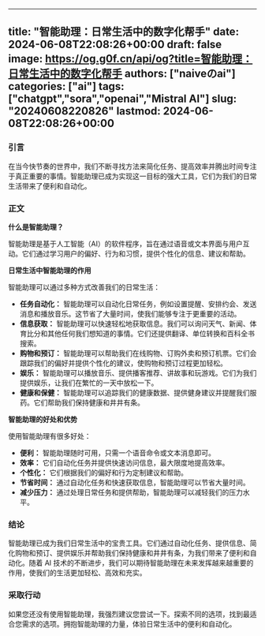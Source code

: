 
---
title: "智能助理：日常生活中的数字化帮手"
date: 2024-06-08T22:08:26+00:00
draft: false
image: https://og.g0f.cn/api/og?title=智能助理：日常生活中的数字化帮手
authors: ["naiveのai"]
categories: ["ai"]
tags: ["chatgpt","sora","openai","Mistral AI"]
slug: "20240608220826"
lastmod: 2024-06-08T22:08:26+00:00
---
### 引言

在当今快节奏的世界中，我们不断寻找方法来简化任务、提高效率并腾出时间专注于真正重要的事情。智能助理已成为实现这一目标的强大工具，它们为我们的日常生活带来了便利和自动化。

### 正文

**什么是智能助理？**

智能助理是基于人工智能（AI）的软件程序，旨在通过语音或文本界面与用户互动。它们通过学习用户的偏好、行为和习惯，提供个性化的信息、建议和帮助。

**日常生活中智能助理的作用**

智能助理可以通过多种方式改善我们的日常生活：

- **任务自动化：** 智能助理可以自动化日常任务，例如设置提醒、安排约会、发送消息和播放音乐。这节省了大量时间，使我们能够专注于更重要的活动。
- **信息获取：** 智能助理可以快速轻松地获取信息。我们可以询问天气、新闻、体育比分和其他任何我们想知道的事情。它们还提供翻译、单位转换和百科全书搜索。
- **购物和预订：** 智能助理可以帮助我们在线购物、订购外卖和预订机票。它们会跟踪我们的偏好并提供个性化的建议，使购物和预订过程更加轻松。
- **娱乐：** 智能助理可以播放音乐、提供播客推荐、讲故事和玩游戏。它们为我们提供娱乐，让我们在繁忙的一天中放松一下。
- **健康和保健：** 智能助理可以追踪我们的健康数据、提供健身建议并提醒我们服药。它们帮助我们保持健康和井井有条。

**智能助理的好处和优势**

使用智能助理有很多好处：

- **便利：** 智能助理随时可用，只需一个语音命令或文本消息即可。
- **效率：** 它们自动化任务并提供快速访问信息，最大限度地提高效率。
- **个性化：** 它们根据我们的偏好和行为定制建议和帮助。
- **节省时间：** 通过自动化任务和快速获取信息，智能助理可以节省大量时间。
- **减少压力：** 通过处理日常任务和提供帮助，智能助理可以减轻我们的压力水平。

### 结论

智能助理已成为我们日常生活中的宝贵工具。它们通过自动化任务、提供信息、简化购物和预订、提供娱乐并帮助我们保持健康和井井有条，为我们带来了便利和自动化。随着 AI 技术的不断进步，我们可以期待智能助理在未来发挥越来越重要的作用，使我们的生活更加轻松、高效和充实。

### 采取行动

如果您还没有使用智能助理，我强烈建议您尝试一下。探索不同的选项，找到最适合您需求的选项。拥抱智能助理的力量，体验日常生活中的便利和自动化。